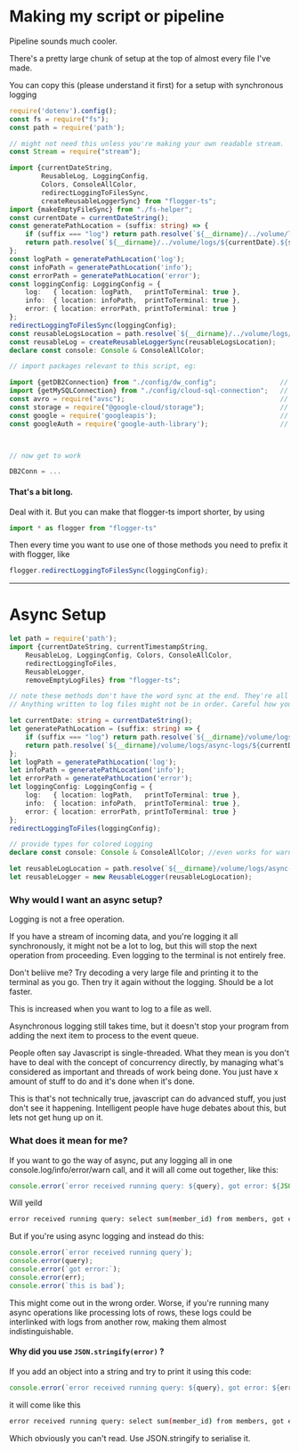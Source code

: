 # Making my script or pipeline

Pipeline sounds much cooler.

There's a pretty large chunk of setup at the top of almost every file I've made.

You can copy this (please understand it first) for a setup with synchronous logging

```typescript
require('dotenv').config();
const fs = require("fs");
const path = require('path');

// might not need this unless you're making your own readable stream.
const Stream = require("stream");

import {currentDateString,
        ReusableLog, LoggingConfig,
        Colors, ConsoleAllColor,
        redirectLoggingToFilesSync,
        createReusableLoggerSync} from "flogger-ts";
import {makeEmptyFileSync} from "./fs-helper";
const currentDate = currentDateString();
const generatePathLocation = (suffix: string) => {
    if (suffix === "log") return path.resolve(`${__dirname}/../volume/logs/${currentDate}.log`);
    return path.resolve(`${__dirname}/../volume/logs/${currentDate}.${suffix}.log`);
};
const logPath = generatePathLocation('log');
const infoPath = generatePathLocation('info');
const errorPath = generatePathLocation('error');
const loggingConfig: LoggingConfig = {
    log:   { location: logPath,   printToTerminal: true },
    info:  { location: infoPath,  printToTerminal: true },
    error: { location: errorPath, printToTerminal: true }
};
redirectLoggingToFilesSync(loggingConfig);
const reusableLogsLocation = path.resolve(`${__dirname}/../volume/logs/reusable_logs`);
const reusableLog = createReusableLoggerSync(reusableLogsLocation);
declare const console: Console & ConsoleAllColor;

// import packages relevant to this script, eg:

import {getDB2Connection} from "./config/dw_config";                // for DB2
import {getMySQLConnection} from "./config/cloud-sql-connection";   // for MySQL
const avro = require("avsc");                                       // for Avro
const storage = require("@google-cloud/storage");                   // for GCS
const google = require('googleapis');                               // for google services, inc sheets
const googleAuth = require('google-auth-library');                  // for google services, inc sheets



// now get to work

DB2Conn = ...
```

#### That's a bit long.

Deal with it. But you can make that flogger-ts import shorter, by using
```typescript
import * as flogger from "flogger-ts"
```
Then every time you want to use one of those methods you need to prefix it with flogger, like
```typescript
flogger.redirectLoggingToFilesSync(loggingConfig);
```



<hr>


# Async Setup

```typescript
let path = require('path');
import {currentDateString, currentTimestampString,
    ReusableLog, LoggingConfig, Colors, ConsoleAllColor,
    redirectLoggingToFiles,
    ReusableLogger,
    removeEmptyLogFiles} from "flogger-ts";

// note these methods don't have the word sync at the end. They're all async.
// Anything written to log files might not be in order. Careful how you go...

let currentDate: string = currentDateString();
let generatePathLocation = (suffix: string) => {
    if (suffix === "log") return path.resolve(`${__dirname}/volume/logs/async-logs/${currentDate}.log`);
    return path.resolve(`${__dirname}/volume/logs/async-logs/${currentDate}.${suffix}.log`);
};
let logPath = generatePathLocation('log');
let infoPath = generatePathLocation('info');
let errorPath = generatePathLocation('error');
let loggingConfig: LoggingConfig = {
    log:   { location: logPath,   printToTerminal: true },
    info:  { location: infoPath,  printToTerminal: true },
    error: { location: errorPath, printToTerminal: true }
};
redirectLoggingToFiles(loggingConfig);

// provide types for colored Logging
declare const console: Console & ConsoleAllColor; //even works for warn

let reusableLogLocation = path.resolve(`${__dirname}/volume/logs/async-logs/reusable_logs`);
let reusableLogger = new ReusableLogger(reusableLogLocation);
```


### Why would I want an async setup?

Logging is not a free operation.

If you have a stream of incoming data, and you're logging it all synchronously, it might not be a lot to log, but this will stop the next operation from proceeding. Even logging to the terminal is not entirely free.

Don't beliive me? Try decoding a very large file and printing it to the terminal as you go.
Then try it again without the logging. Should be a lot faster.

This is increased when you want to log to a file as well.

Asynchronous logging still takes time, but it doesn't stop your program from adding the next item to process to the event queue.

People often say Javascript is single-threaded. What they mean is you don't have to deal with the concept of concurrency directly, by managing what's considered as important and threads of work being done. You just have x amount of stuff to do and it's done when it's done.

This is that's not technically true, javascript can do advanced stuff, you just don't see it happening. Intelligent people have huge debates about this, but lets not get hung up on it.
 
 ### What does it mean for me?
 
If you want to go the way of async, put any logging all in one console.log/info/error/warn call, and it will all come out together, like this:
```typescript
console.error(`error received running query: ${query}, got error: ${JSON.stringify(err)}, this is bad`);
```
Will yeild
```bash
error received running query: select sum(member_id) from members, got error: {"error":"Arithmetic Overflow","sqlstate":25024,sqlcode:24524}, this is bad
```

But if you're using async logging and instead do this:
```typescript
console.error(`error received running query`);
console.error(query);
console.error(`got error:`);
console.error(err);
console.error(`this is bad`);
```
This might come out in the wrong order.
Worse, if you're running many async operations like processing lots of rows, these logs could be interlinked with logs from another row, making them almost indistinguishable.

#### Why did you use `JSON.stringify(error)` ?

If you add an object into a string and try to print it using this code:
```typescript
console.error(`error received running query: ${query}, got error: ${err}, this is bad`);
```
it will come like this
```bash
error received running query: select sum(member_id) from members, got error: [object Object], this is bad
```
Which obviously you can't read. Use JSON.stringify to serialise it.